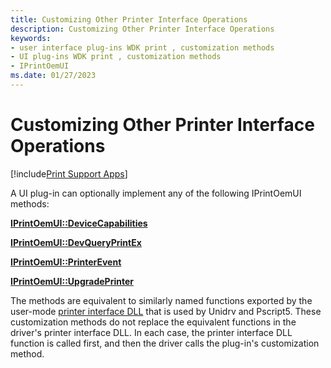 ```yaml
---
title: Customizing Other Printer Interface Operations
description: Customizing Other Printer Interface Operations
keywords:
- user interface plug-ins WDK print , customization methods
- UI plug-ins WDK print , customization methods
- IPrintOemUI
ms.date: 01/27/2023
---
```


# Customizing Other Printer Interface Operations

[!include[Print Support Apps](../includes/print-support-apps.md)]

A UI plug-in can optionally implement any of the following IPrintOemUI methods:

[**IPrintOemUI::DeviceCapabilities**](/windows-hardware/drivers/ddi/prcomoem/nf-prcomoem-iprintoemui-devicecapabilities)

[**IPrintOemUI::DevQueryPrintEx**](/windows-hardware/drivers/ddi/prcomoem/nf-prcomoem-iprintoemui-devqueryprintex)

[**IPrintOemUI::PrinterEvent**](/windows-hardware/drivers/ddi/prcomoem/nf-prcomoem-iprintoemui-printerevent)

[**IPrintOemUI::UpgradePrinter**](/windows-hardware/drivers/ddi/prcomoem/nf-prcomoem-iprintoemui-upgradeprinter)

The methods are equivalent to similarly named functions exported by the user-mode [printer interface DLL](printer-interface-dll.md) that is used by Unidrv and Pscript5. These customization methods do not replace the equivalent functions in the driver's printer interface DLL. In each case, the printer interface DLL function is called first, and then the driver calls the plug-in's customization method.
